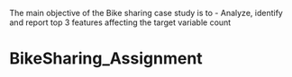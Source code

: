 The main objective of the Bike sharing case study is to -
Analyze, identify and report top 3 features affecting the target variable count
 # BikeSharing_Assignment
